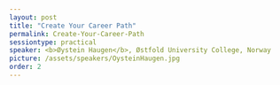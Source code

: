 ```yaml
---
layout: post
title: "Create Your Career Path"
permalink: Create-Your-Career-Path
sessiontype: practical
speaker: <b>Øystein Haugen</b>, Østfold University College, Norway
picture: /assets/speakers/OysteinHaugen.jpg
order: 2
---
```


